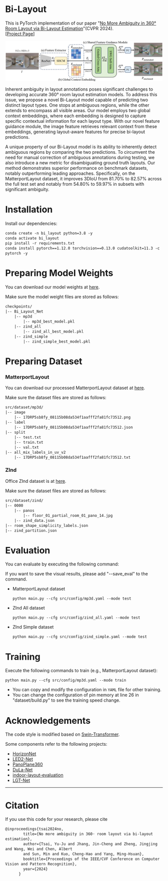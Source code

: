 # Bi-Layout
This is PyTorch implementation of our paper "[No More Ambiguity in 360° Room Layout via Bi-Layout Estimation](https://arxiv.org/abs/2404.09993)"(CVPR 2024).  
 [[Project Page](https://liagm.github.io/Bi_Layout/)]


![network](assets/figure/bi_layout_network.png)

Inherent ambiguity in layout annotations poses significant challenges to developing accurate 360° room layout estimation models. To address this issue, we propose a novel Bi-Layout model capable of predicting two distinct layout types. One stops at ambiguous regions, while the other extends to encompass all visible areas. Our model employs two global context embeddings, where each embedding is designed to capture specific contextual information for each layout type. With our novel feature guidance module, the image feature retrieves relevant context from these embeddings, generating layout-aware features for precise bi-layout predictions.

A unique property of our Bi-Layout model is its ability to inherently detect ambiguous regions by comparing the two predictions. To circumvent the need for manual correction of ambiguous annotations during testing, we also introduce a new metric for disambiguating ground truth layouts. Our method demonstrates superior performance on benchmark datasets, notably outperforming leading approaches. Specifically, on the MatterportLayout dataset, it improves 3DIoU from 81.70% to 82.57% across the full test set and notably from 54.80% to 59.97% in subsets with significant ambiguity.


# Installation
Install our dependencies:
```shell
conda create -n bi_layout python=3.8 -y
conda activate bi_layout
pip install -r requirements.txt
conda install pytorch==1.12.0 torchvision==0.13.0 cudatoolkit=11.3 -c pytorch -y
```



# Preparing Model Weights
You can download our model weights at [here](https://huggingface.co/LIAGM/Bi_Layout_Model/tree/main).

Make sure the model weight files are stored as follows:
```
checkpoints/
|-- Bi_Layout_Net
    |-- mp3d
        |-- mp3d_best_model.pkl
    |-- zind_all
        |-- zind_all_best_model.pkl
    |-- zind_simple
        |-- zind_simple_best_model.pkl
```



# Preparing Dataset
### MatterportLayout
You can download our processed MatterportLayout dataset at [here](https://huggingface.co/datasets/LIAGM/Bi_Layout_Dataset/blob/main/mp3d.zip).

Make sure the dataset files are stored as follows:
```
src/dataset/mp3d/
|-- image
    |-- 17DRP5sb8fy_08115b08da534f1aafff2fa81fc73512.png
|-- label
    |-- 17DRP5sb8fy_08115b08da534f1aafff2fa81fc73512.json
|-- split
    |-- test.txt
    |-- train.txt
    |-- val.txt
|-- all_mix_labels_in_uv_v2
    |-- 17DRP5sb8fy_08115b08da534f1aafff2fa81fc73512.txt

```

### ZInd
Office ZInd dataset is at [here](https://github.com/zillow/zind).

Make sure the dataset files are stored as follows:
```
src/dataset/zind/
|-- 0000
    |-- panos
        |-- floor_01_partial_room_01_pano_14.jpg
    |-- zind_data.json
|-- room_shape_simplicity_labels.json
|-- zind_partition.json
```



# Evaluation
You can evaluate by executing the following command:

If you want to save the visual results, please add "--save_eval" to the command.

- MatterportLayout dataset
    ```shell
    python main.py --cfg src/config/mp3d.yaml --mode test
    ```
- ZInd All dataset
    ```shell
    python main.py --cfg src/config/zind_all.yaml --mode test
    ```
- ZInd Simple dataset
    ```shell
    python main.py --cfg src/config/zind_simple.yaml --mode test
    ```



# Training
Execute the following commands to train  (e.g., MatterportLayout dataset):
```shell
python main.py --cfg src/config/mp3d.yaml --mode train
```
- You can copy and modify the configuration in `YAML` file for other training.
- You can change the configuration of pin memory at line 26 in "dataset/build.py" to see the training speed change.


# Acknowledgements
The code style is modified based on [Swin-Transformer](https://github.com/microsoft/Swin-Transformer).

Some components refer to the following projects:

- [HorizonNet](https://github.com/sunset1995/HorizonNet#1-pre-processing-align-camera-rotation-pose)
- [LED2-Net](https://github.com/fuenwang/LED2-Net)
- [PanoPlane360](https://github.com/sunset1995/PanoPlane360)
- [DuLa-Net](https://github.com/SunDaDenny/DuLa-Net)
- [indoor-layout-evaluation](https://github.com/bertjiazheng/indoor-layout-evaluation)
- [LGT-Net](https://github.com/zhigangjiang/LGT-Net)

---

# Citation
If you use this code for your research, please cite
```
@inproceedings{tsai2024no,
        title={No more ambiguity in 360◦ room layout via bi-layout estimation},
        author={Tsai, Yu-Ju and Jhang, Jin-Cheng and Zheng, Jingjing and Wang, Wei and Chen, Albert 
        and Sun, Min and Kuo, Cheng-Hao and Yang, Ming-Hsuan},
        booktitle={Proceedings of the IEEE/CVF Conference on Computer Vision and Pattern Recognition},
        year={2024}
      }
```
